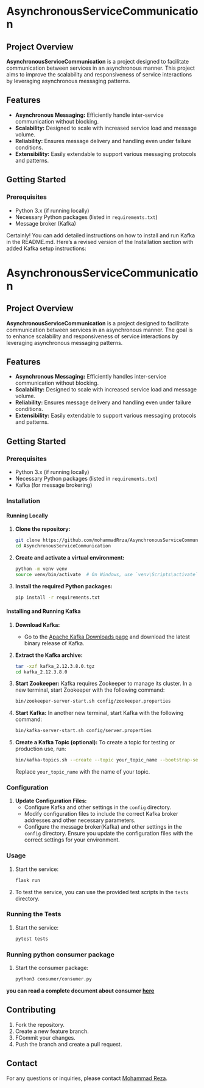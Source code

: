 # AsynchronousServiceCommunication

## Project Overview
**AsynchronousServiceCommunication** is a project designed to facilitate communication between services in an asynchronous manner. This project aims to improve the scalability and responsiveness of service interactions by leveraging asynchronous messaging patterns.

## Features
- **Asynchronous Messaging:** Efficiently handle inter-service communication without blocking.
- **Scalability:** Designed to scale with increased service load and message volume.
- **Reliability:** Ensures message delivery and handling even under failure conditions.
- **Extensibility:** Easily extendable to support various messaging protocols and patterns.

## Getting Started

### Prerequisites
- Python 3.x (if running locally)
- Necessary Python packages (listed in `requirements.txt`)
- Message broker (Kafka)

Certainly! You can add detailed instructions on how to install and run Kafka in the README.md. Here’s a revised version of the Installation section with added Kafka setup instructions:


# AsynchronousServiceCommunication

## Project Overview
**AsynchronousServiceCommunication** is a project designed to facilitate communication between services in an asynchronous manner. The goal is to enhance scalability and responsiveness of service interactions by leveraging asynchronous messaging patterns.

## Features
- **Asynchronous Messaging:** Efficiently handles inter-service communication without blocking.
- **Scalability:** Designed to scale with increased service load and message volume.
- **Reliability:** Ensures message delivery and handling even under failure conditions.
- **Extensibility:** Easily extendable to support various messaging protocols and patterns.

## Getting Started

### Prerequisites
- Python 3.x (if running locally)
- Necessary Python packages (listed in `requirements.txt`)
- Kafka (for message brokering)

### Installation

#### Running Locally

1. **Clone the repository:**
    ```bash
    git clone https://github.com/mohammadRrza/AsynchronousServiceCommunication.git
    cd AsynchronousServiceCommunication
    ```

2. **Create and activate a virtual environment:**
    ```bash
    python -m venv venv
    source venv/bin/activate  # On Windows, use `venv\Scripts\activate`
    ```

3. **Install the required Python packages:**
    ```bash
    pip install -r requirements.txt
    ```

#### Installing and Running Kafka

1. **Download Kafka:**
   - Go to the [Apache Kafka Downloads page](https://kafka.apache.org/downloads) and download the latest binary release of Kafka.

2. **Extract the Kafka archive:**
    ```bash
    tar -xzf kafka_2.12.3.8.0.tgz  
    cd kafka_2.12.3.8.0
    ```

3. **Start Zookeeper:**
   Kafka requires Zookeeper to manage its cluster. In a new terminal, start Zookeeper with the following command:
    ```bash
    bin/zookeeper-server-start.sh config/zookeeper.properties
    ```

4. **Start Kafka:**
   In another new terminal, start Kafka with the following command:
    ```bash
    bin/kafka-server-start.sh config/server.properties
    ```

5. **Create a Kafka Topic (optional):**
   To create a topic for testing or production use, run:
    ```bash
    bin/kafka-topics.sh --create --topic your_topic_name --bootstrap-server localhost:9092 --partitions 1 --replication-factor 1
    ```
   Replace `your_topic_name` with the name of your topic.

### Configuration
1. **Update Configuration Files:**
   - Configure Kafka and other settings in the `config` directory.
   - Modify configuration files to include the correct Kafka broker addresses and other necessary parameters.
   - Configure the message broker(Kafka) and other settings in the `config` directory. Ensure you update the configuration files with the correct settings for your environment.


### Usage
1. Start the service:
    ```bash
    flask run
    ```
2. To test the service, you can use the provided test scripts in the `tests` directory.

### Running the Tests
1. Start the service:
    ```bash
    pytest tests
    ```

### Running python consumer package
1. Start the consumer package:
    ```bash
    python3 consumer/consumer.py
    ```
**you can read a complete document about consumer [here](https://github.com/mohammadRrza/AsynchronousServiceCommunication/blob/main/consumer/docs/consumer_doc.md)**
   
## Contributing
1. Fork the repository.
2. Create a new feature branch.
3. FCommit your changes.
4. Push the branch and create a pull request.


## Contact

For any questions or inquiries, please contact [Mohammad Reza](mr.taheri25461@gmail.com).
